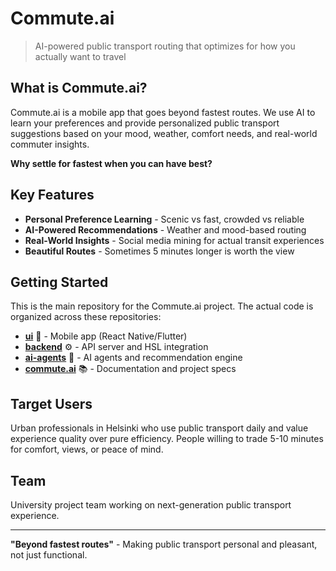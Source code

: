 # Commute.ai

> AI-powered public transport routing that optimizes for how you actually want to travel

## What is Commute.ai?

Commute.ai is a mobile app that goes beyond fastest routes. We use AI to learn your preferences and provide personalized public transport suggestions based on your mood, weather, comfort needs, and real-world commuter insights.

**Why settle for fastest when you can have best?**

## Key Features

- **Personal Preference Learning** - Scenic vs fast, crowded vs reliable
- **AI-Powered Recommendations** - Weather and mood-based routing
- **Real-World Insights** - Social media mining for actual transit experiences
- **Beautiful Routes** - Sometimes 5 minutes longer is worth the view

## Getting Started

This is the main repository for the Commute.ai project. The actual code is organized across these repositories:

- **[ui](https://github.com/Commute-ai/ui)** 📱 - Mobile app (React Native/Flutter)
- **[backend](https://github.com/Commute-ai/backend)** ⚙️ - API server and HSL integration
- **[ai-agents](https://github.com/Commute-ai/ai-agents)** 🤖 - AI agents and recommendation engine
- **[commute.ai](https://github.com/Commute-ai/commute.ai)** 📚 - Documentation and project specs

## Target Users

Urban professionals in Helsinki who use public transport daily and value experience quality over pure efficiency. People willing to trade 5-10 minutes for comfort, views, or peace of mind.

## Team

University project team working on next-generation public transport experience.

---

**"Beyond fastest routes"** - Making public transport personal and pleasant, not just functional.
